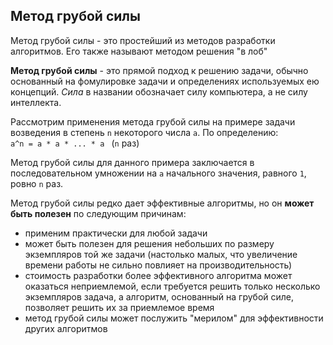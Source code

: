 ## Метод грубой силы

Метод грубой силы - это простейший
из методов разработки алгоритмов.
Его также называют методом решения "в лоб"

**Метод грубой силы** - это прямой подход к решению
задачи, обычно основанный на фомулировке задачи и 
определениях используемых ею концепций.
*Сила* в названии обозначает силу компьютера, а не силу интеллекта.  

Рассмотрим применения метода грубой силы на примере задачи возведения в степень `n` 
некоторого числа `a`. По определению:  
`a^n = a * a * ... * a ` (`n` раз)

Метод грубой силы для данного примера заключается в последовательном
умножении на `a` начального значения, равного `1`, ровно `n` раз.

Метод грубой силы редко дает эффективные алгоритмы, но он **может быть полезен** по следующим причинам:
 * применим практически для любой задачи
 * может быть полезен для решения небольших по размеру экземпляров той же задачи (настолько малых, что увеличение времени работы не сильно повлияет на производительность)
 * стоимость разработки более эффективного алгоритма может оказаться неприемлемой, если требуется решить только несколько экземпляров задача, а алгоритм, основанный на грубой силе, позволяет решить их за приемлемое время
 * метод грубой силы может послужить "мерилом" для эффективности других алгоритмов

